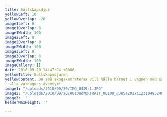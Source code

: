 ```yaml
---
title: Sällskapsdjur
yellowLeft: 10
yellowOverlap: -20
image1Left: 0
image1Overlap: 0
image1Width: 100
image2Left: 0
image2Overlap: 0
image2Width: 100
image3Left: 0
image3Overlap: 0
image3Width: 100
imageGallery: []
date: 2018-09-20 14:47:24 +0000
yellowTitle: Sällskapsdjuren
yellowContent: De små skogskamraterna vill hålla barnet i vagnen med sällskap under
  alla vardagens äventyr!
image1: "/uploads/2018/09/20/IMG_8489-1.JPG"
image2: "/uploads/2018/09/20/00100dPORTRAIT_00100_BURST20171123104952487_COVER-1.jpg"
image3: ''
headerMaxHeight: ''

---
```


